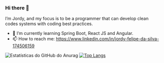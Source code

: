 ### Hi there 👋
<!--
**jordyfelipe/jordyfelipe** is a ✨ _special_ ✨ repository because its `README.md` (this file) appears on your GitHub profile.

Here are some ideas to get you started:

- 🔭 I’m currently working on ...
- 🌱 I’m currently learning ...
- 👯 I’m looking to collaborate on ...
- 🤔 I’m looking for help with ...
- 💬 Ask me about ...
- 📫 How to reach me: ...
- 😄 Pronouns: ...
- ⚡ Fun fact: ...
-->
I’m Jordy, and my focus is to be a programmer that can develop clean codes systems with coding best practices.

- 🌱 I’m currently learning Spring Boot, React JS and Angular.
- 📫 How to reach me: https://www.linkedin.com/in/jordy-felipe-da-silva-174506159

![Estatísticas do GitHub do Anurag](https://github-readme-stats.vercel.app/api?username=jordyfelipe&show_icons=true&theme=tokyonight)
[![Top Langs](https://github-readme-stats.vercel.app/api/top-langs/?username=jordyfelipe&layout=compact)](https://github.com/anuraghazra/github-readme-Estatísticas)

